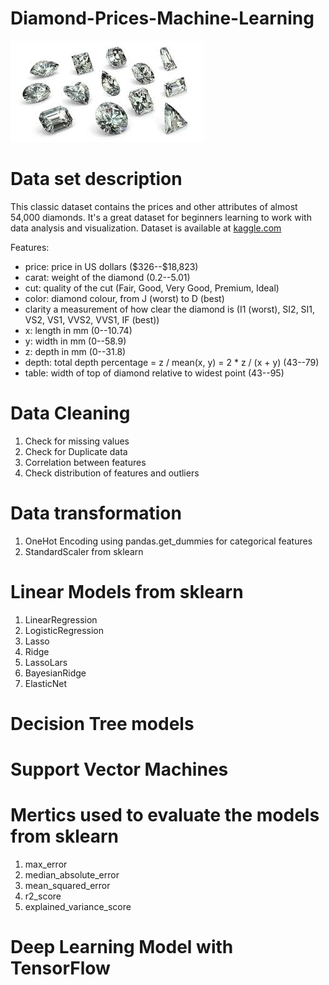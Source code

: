 


# Diamond-Prices-Machine-Learning

![Diamonds!](Images/diamonds.jpeg)

# Data set description

This classic dataset contains the prices and other attributes of almost 54,000 diamonds. It's a great dataset for beginners learning to work with data analysis and visualization. Dataset is available at [kaggle.com](https://www.kaggle.com/shivam2503/diamonds)

Features:
- price: price in US dollars (\$326--\$18,823)
- carat: weight of the diamond (0.2--5.01)
- cut: quality of the cut (Fair, Good, Very Good, Premium, Ideal)
- color: diamond colour, from J (worst) to D (best)
- clarity a measurement of how clear the diamond is (I1 (worst), SI2, SI1, VS2, VS1, VVS2, VVS1, IF (best))
- x: length in mm (0--10.74)
- y: width in mm (0--58.9)
- z: depth in mm (0--31.8)
- depth: total depth percentage = z / mean(x, y) = 2 * z / (x + y) (43--79)
- table: width of top of diamond relative to widest point (43--95)

# Data Cleaning

1. Check for missing values
2. Check for Duplicate data
3. Correlation between features
4. Check distribution of features and outliers


# Data transformation

1. OneHot Encoding using pandas.get_dummies for categorical features
2. StandardScaler from sklearn

# Linear Models from sklearn

1. LinearRegression
2. LogisticRegression
3. Lasso
4. Ridge
5. LassoLars
6. BayesianRidge
7. ElasticNet


# Decision Tree models


# Support Vector Machines


# Mertics used to evaluate the models from sklearn

1. max_error
2. median_absolute_error
3. mean_squared_error
4. r2_score
5. explained_variance_score


# Deep Learning Model with TensorFlow






